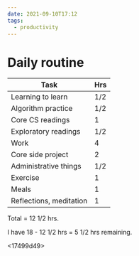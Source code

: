 ```yaml
---
date: 2021-09-10T17:12
tags: 
  - productivity
---
```


# Daily routine

| Task                    | Hrs |
|-------------------------|-----|
| Learning to learn       | 1/2 |
| Algorithm practice      | 1/2 |
| Core CS readings        | 1   |
| Exploratory readings    | 1/2 |
| Work                    | 4   |
| Core side project       | 2   |
| Administrative things   | 1/2 |
| Exercise                | 1   |
| Meals                   | 1   |
| Reflections, meditation | 1   |

Total = 12 1/2 hrs.

I have 18 - 12 1/2 hrs = 5 1/2 hrs remaining.

<17499d49>
